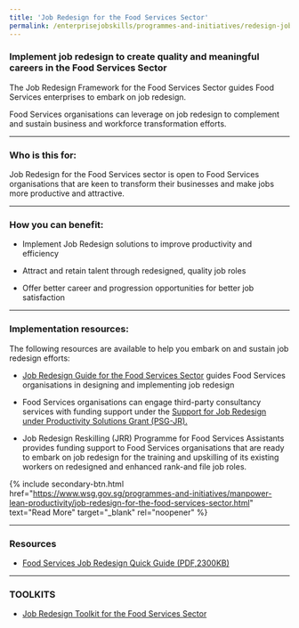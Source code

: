 ```yaml
---
title: 'Job Redesign for the Food Services Sector'
permalink: /enterprisejobskills/programmes-and-initiatives/redesign-jobs/job-redesign-for-the-food-services-sector/
---
```


### Implement job redesign to create quality and meaningful careers in the Food Services Sector

The Job Redesign Framework for the Food Services Sector guides Food Services enterprises to embark on job redesign.

Food Services organisations can leverage on job redesign to complement and sustain business and workforce transformation efforts.

---

### Who is this for:

Job Redesign for the Food Services sector is open to Food Services organisations that are keen to transform their businesses and make jobs more productive and attractive.

---

### How you can benefit:

- Implement Job Redesign solutions to improve productivity and efficiency

- Attract and retain talent through redesigned, quality job roles

- Offer better career and progression opportunities for better job satisfaction

---

### Implementation resources:

The following resources are available to help you embark on and sustain job redesign efforts:

- <a href="http://www.sgpc.sg/job-redesign-for-food-services-sector/" target="_blank" rel="noopener">Job Redesign Guide for the Food Services Sector</a> guides Food Services organisations in designing and implementing job redesign

- Food Services organisations can engage third-party consultancy services with funding support under the <a href="https://www.wsg.gov.sg/productivity-solutions-grant-job-redesign.html" target="_blank" rel="noopener">Support for Job Redesign under Productivity Solutions Grant (PSG-JR).</a>

- Job Redesign Reskilling (JRR) Programme for Food Services Assistants provides funding support to Food Services organisations that are ready to embark on job redesign for the training and upskilling of its existing workers on redesigned and enhanced rank-and file job roles.

{% include secondary-btn.html href="https://www.wsg.gov.sg/programmes-and-initiatives/manpower-lean-productivity/job-redesign-for-the-food-services-sector.html" text="Read More" target="_blank" rel="noopener" %}

---

### Resources

- <a href="https://www.wsg.gov.sg/content/dam/ssg-wsg/wsg/general/documents/fs-jr-quick-guide_20180704.pdf" target="_blank" rel="noopener">Food Services Job Redesign Quick Guide (PDF,2300KB)</a>

---

### TOOLKITS

- <a href="https://go.gov.sg/tk-foodjobredesign" target="_blank" rel="noopener">Job Redesign Toolkit for the Food Services Sector</a>

<script src="/jquery/jquery.min.js"></script>
<script src="/jquery/resize-tables.js"></script>
